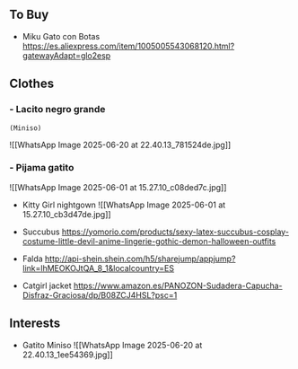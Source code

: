 
## To Buy

- Miku Gato con Botas
	https://es.aliexpress.com/item/1005005543068120.html?gatewayAdapt=glo2esp
## Clothes
### - Lacito negro grande
	(Miniso)
	
![[WhatsApp Image 2025-06-20 at 22.40.13_781524de.jpg]]

### - Pijama gatito
![[WhatsApp Image 2025-06-01 at 15.27.10_c08ded7c.jpg]]

- Kitty Girl nightgown
![[WhatsApp Image 2025-06-01 at 15.27.10_cb3d47de.jpg]]

- Succubus
	https://yomorio.com/products/sexy-latex-succubus-cosplay-costume-little-devil-anime-lingerie-gothic-demon-halloween-outfits

- Falda
	http://api-shein.shein.com/h5/sharejump/appjump?link=lhMEOKOJtQA_8_1&localcountry=ES

- Catgirl jacket
	https://www.amazon.es/PANOZON-Sudadera-Capucha-Disfraz-Graciosa/dp/B08ZCJ4HSL?psc=1

## Interests

- Gatito Miniso
![[WhatsApp Image 2025-06-20 at 22.40.13_1ee54369.jpg]]


